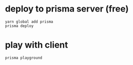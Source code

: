 # deploy to prisma server (free)
```
yarn global add prisma
prisma deploy
```

# play with client
```
prisma playground
```
